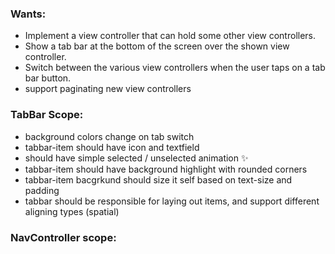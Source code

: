<!--more-->

### Wants:
- Implement a view controller that can hold some other view controllers.
- Show a tab bar at the bottom of the screen over the shown view controller.
- Switch between the various view controllers when the user taps on a tab bar button.
- support paginating new view controllers

### TabBar Scope:
- background colors change on tab switch
- tabbar-item should have icon and textfield
- should have simple selected / unselected animation ✨
- tabbar-item should have background highlight with rounded corners
- tabbar-item bacgrkund should size it self based on text-size and padding
- tabbar should be responsible for laying out items, and support different aligning types (spatial)

### NavController scope:



```swift

```
